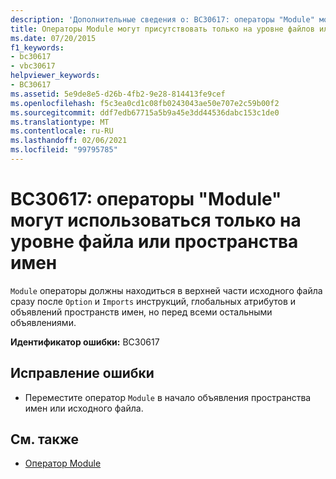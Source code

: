 ```yaml
---
description: 'Дополнительные сведения о: BC30617: операторы "Module" могут использоваться только на уровне файла или пространства имен'
title: Операторы Module могут присутствовать только на уровне файлов или пространств имен
ms.date: 07/20/2015
f1_keywords:
- bc30617
- vbc30617
helpviewer_keywords:
- BC30617
ms.assetid: 5e9de8e5-d26b-4fb2-9e28-814413fe9cef
ms.openlocfilehash: f5c3ea0cd1c08fb0243043ae50e707e2c59b00f2
ms.sourcegitcommit: ddf7edb67715a5b9a45e3dd44536dabc153c1de0
ms.translationtype: MT
ms.contentlocale: ru-RU
ms.lasthandoff: 02/06/2021
ms.locfileid: "99795785"
---
```

# <a name="bc30617-module-statements-can-occur-only-at-file-or-namespace-level"></a>BC30617: операторы "Module" могут использоваться только на уровне файла или пространства имен

`Module` операторы должны находиться в верхней части исходного файла сразу после `Option` и `Imports` инструкций, глобальных атрибутов и объявлений пространств имен, но перед всеми остальными объявлениями.

 **Идентификатор ошибки:** BC30617

## <a name="to-correct-this-error"></a>Исправление ошибки

- Переместите оператор `Module` в начало объявления пространства имен или исходного файла.

## <a name="see-also"></a>См. также

- [Оператор Module](../statements/module-statement.md)
